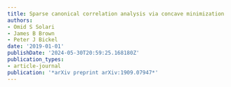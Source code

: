 ```yaml
---
title: Sparse canonical correlation analysis via concave minimization
authors:
- Omid S Solari
- James B Brown
- Peter J Bickel
date: '2019-01-01'
publishDate: '2024-05-30T20:59:25.168180Z'
publication_types:
- article-journal
publication: '*arXiv preprint arXiv:1909.07947*'
---
```

